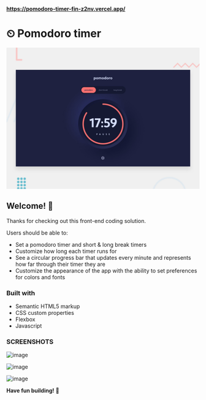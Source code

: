 **https://pomodoro-timer-fin-z2nv.vercel.app/**

# ⏲ Pomodoro timer

![Design preview for the Pomodoro timer coding challenge](./preview.jpg)

## Welcome! 👋

Thanks for checking out this front-end coding solution.


  Users should be able to:

- Set a pomodoro timer and short & long break timers
- Customize how long each timer runs for
- See a circular progress bar that updates every minute and represents how far through their timer they are
- Customize the appearance of the app with the ability to set preferences for colors and fonts

### Built with

- Semantic HTML5 markup
- CSS custom properties
- Flexbox
- Javascript
### SCREENSHOTS


![image](https://github.com/Archanam1306/pomodoro-timer-fin/assets/142501580/dc4ccc6b-2239-4eff-b45a-b687140579da)

![image](https://github.com/Archanam1306/pomodoro-timer-fin/assets/142501580/c499d1b5-afb7-46f5-8de6-837ebbf15f63)

![image](https://github.com/Archanam1306/pomodoro-timer-fin/assets/142501580/530e9a02-f65d-4cc5-bce6-d40df7f84b31)



**Have fun building!** 🚀
